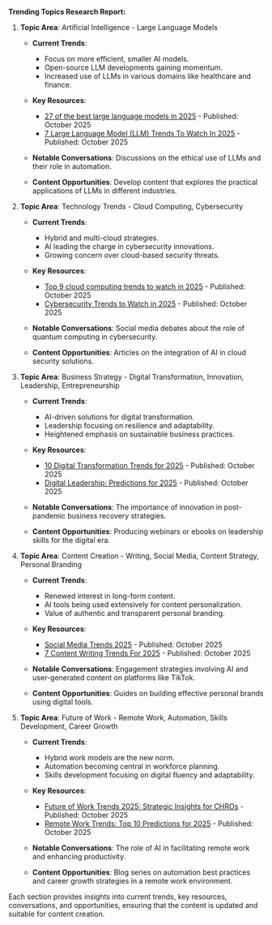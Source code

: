 **Trending Topics Research Report:**

1. **Topic Area**: Artificial Intelligence - Large Language Models  
   - **Current Trends**: 
     - Focus on more efficient, smaller AI models.
     - Open-source LLM developments gaining momentum.
     - Increased use of LLMs in various domains like healthcare and finance.

   - **Key Resources**: 
     - [27 of the best large language models in 2025](https://www.techtarget.com/whatis/feature/12-of-the-best-large-language-models) - Published: October 2025
     - [7 Large Language Model (LLM) Trends To Watch In 2025](https://www.techdogs.com/td-articles/trending-stories/future-of-large-language-models-llm) - Published: October 2025

   - **Notable Conversations**: Discussions on the ethical use of LLMs and their role in automation.
  
   - **Content Opportunities**: Develop content that explores the practical applications of LLMs in different industries.

2. **Topic Area**: Technology Trends - Cloud Computing, Cybersecurity  
   - **Current Trends**: 
     - Hybrid and multi-cloud strategies.
     - AI leading the charge in cybersecurity innovations.
     - Growing concern over cloud-based security threats.

   - **Key Resources**: 
     - [Top 9 cloud computing trends to watch in 2025](https://www.kforce.com/articles/top-9-cloud-computing-trends-to-watch-in-2025/) - Published: October 2025
     - [Cybersecurity Trends to Watch in 2025](https://www.isaca.org/resources/news-and-trends/industry-news/2025/cybersecurity-trends-to-watch-in-2025) - Published: October 2025

   - **Notable Conversations**: Social media debates about the role of quantum computing in cybersecurity.

   - **Content Opportunities**: Articles on the integration of AI in cloud security solutions.

3. **Topic Area**: Business Strategy - Digital Transformation, Innovation, Leadership, Entrepreneurship  
   - **Current Trends**: 
     - AI-driven solutions for digital transformation.
     - Leadership focusing on resilience and adaptability.
     - Heightened emphasis on sustainable business practices.

   - **Key Resources**: 
     - [10 Digital Transformation Trends for 2025](https://www.sprinklr.com/blog/digital-transformation-trends/) - Published: October 2025
     - [Digital Leadership: Predictions for 2025](https://www.digitalfirstmagazine.com/digital-leadership-predictions-for-2025/) - Published: October 2025

   - **Notable Conversations**: The importance of innovation in post-pandemic business recovery strategies.

   - **Content Opportunities**: Producing webinars or ebooks on leadership skills for the digital era.

4. **Topic Area**: Content Creation - Writing, Social Media, Content Strategy, Personal Branding  
   - **Current Trends**: 
     - Renewed interest in long-form content.
     - AI tools being used extensively for content personalization.
     - Value of authentic and transparent personal branding.

   - **Key Resources**: 
     - [Social Media Trends 2025](https://www.hootsuite.com/research/social-trends?srsltid=AfmBOopFNzRXTTO9kJWi3rvAT8fyfxKQtAC_xbcsn-2j9GQeuUncCUZM) - Published: October 2025
     - [7 Content Writing Trends For 2025](https://www.searchenginejournal.com/content-writing-trends/479837/) - Published: October 2025

   - **Notable Conversations**: Engagement strategies involving AI and user-generated content on platforms like TikTok.

   - **Content Opportunities**: Guides on building effective personal brands using digital tools.

5. **Topic Area**: Future of Work - Remote Work, Automation, Skills Development, Career Growth  
   - **Current Trends**: 
     - Hybrid work models are the new norm.
     - Automation becoming central in workforce planning.
     - Skills development focusing on digital fluency and adaptability.

   - **Key Resources**: 
     - [Future of Work Trends 2025: Strategic Insights for CHROs](https://www.gartner.com/en/articles/future-of-work-trends) - Published: October 2025
     - [Remote Work Trends: Top 10 Predictions for 2025](https://www.splashtop.com/blog/remote-work-trends-2025) - Published: October 2025

   - **Notable Conversations**: The role of AI in facilitating remote work and enhancing productivity.

   - **Content Opportunities**: Blog series on automation best practices and career growth strategies in a remote work environment. 

Each section provides insights into current trends, key resources, conversations, and opportunities, ensuring that the content is updated and suitable for content creation.